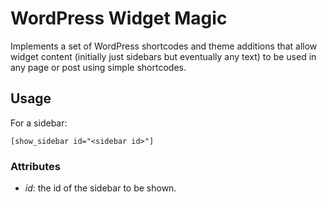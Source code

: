 # WordPress Widget Magic

Implements a set of WordPress shortcodes and theme additions that allow widget content (initially just sidebars but eventually any text) to be used in any page or post using simple shortcodes.

## Usage

For a sidebar:

    [show_sidebar id="<sidebar id>"]

### Attributes
- *id*: the id of the sidebar to be shown.
